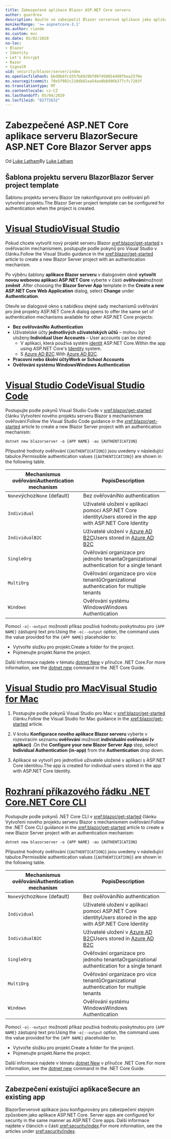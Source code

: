 ```yaml
---
title: Zabezpečené aplikace Blazor ASP.NET Core serveru
author: guardrex
description: Naučte se zabezpečit Blazor serverové aplikace jako aplikace ASP.NET Core.
monikerRange: '>= aspnetcore-3.1'
ms.author: riande
ms.custom: mvc
ms.date: 05/02/2020
no-loc:
- Blazor
- Identity
- Let's Encrypt
- Razor
- SignalR
uid: security/blazor/server/index
ms.openlocfilehash: bbd8b6fcd357b8929bf097450854d98fbea2570e
ms.sourcegitcommit: 70e5f982c218db82aa54aa8b8d96b377cfc7283f
ms.translationtype: MT
ms.contentlocale: cs-CZ
ms.lasthandoff: 05/04/2020
ms.locfileid: "82772632"
---
```

# <a name="secure-aspnet-core-blazor-server-apps"></a><span data-ttu-id="8375c-103">Zabezpečené ASP.NET Core aplikace serveru Blazor</span><span class="sxs-lookup"><span data-stu-id="8375c-103">Secure ASP.NET Core Blazor Server apps</span></span>

<span data-ttu-id="8375c-104">Od [Luke Latham](https://github.com/guardrex)</span><span class="sxs-lookup"><span data-stu-id="8375c-104">By [Luke Latham](https://github.com/guardrex)</span></span>

## <a name="blazor-server-project-template"></a><span data-ttu-id="8375c-105">Šablona projektu serveru Blazor</span><span class="sxs-lookup"><span data-stu-id="8375c-105">Blazor Server project template</span></span>

<span data-ttu-id="8375c-106">Šablonu projektu serveru Blazor lze nakonfigurovat pro ověřování při vytvoření projektu.</span><span class="sxs-lookup"><span data-stu-id="8375c-106">The Blazor Server project template can be configured for authentication when the project is created.</span></span>

# <a name="visual-studio"></a>[<span data-ttu-id="8375c-107">Visual Studio</span><span class="sxs-lookup"><span data-stu-id="8375c-107">Visual Studio</span></span>](#tab/visual-studio)

<span data-ttu-id="8375c-108">Pokud chcete vytvořit nový projekt serveru Blazor <xref:blazor/get-started> s ověřovacím mechanismem, postupujte podle pokynů pro Visual Studio v článku.</span><span class="sxs-lookup"><span data-stu-id="8375c-108">Follow the Visual Studio guidance in the <xref:blazor/get-started> article to create a new Blazor Server project with an authentication mechanism.</span></span>

<span data-ttu-id="8375c-109">Po výběru šablony **aplikace Blazor serveru** v dialogovém okně **vytvořit novou webovou aplikaci ASP.NET Core** vyberte v části **ověřování**možnost **změnit** .</span><span class="sxs-lookup"><span data-stu-id="8375c-109">After choosing the **Blazor Server App** template in the **Create a new ASP.NET Core Web Application** dialog, select **Change** under **Authentication**.</span></span>

<span data-ttu-id="8375c-110">Otevře se dialogové okno s nabídkou stejné sady mechanismů ověřování pro jiné projekty ASP.NET Core:</span><span class="sxs-lookup"><span data-stu-id="8375c-110">A dialog opens to offer the same set of authentication mechanisms available for other ASP.NET Core projects:</span></span>

* <span data-ttu-id="8375c-111">**Bez ověřování**</span><span class="sxs-lookup"><span data-stu-id="8375c-111">**No Authentication**</span></span>
* <span data-ttu-id="8375c-112">Uživatelské účty **jednotlivých uživatelských účtů** &ndash; mohou být uloženy:</span><span class="sxs-lookup"><span data-stu-id="8375c-112">**Individual User Accounts** &ndash; User accounts can be stored:</span></span>
  * <span data-ttu-id="8375c-113">V aplikaci, která používá systém [identit](xref:security/authentication/identity) ASP.NET Core.</span><span class="sxs-lookup"><span data-stu-id="8375c-113">Within the app using ASP.NET Core's [Identity](xref:security/authentication/identity) system.</span></span>
  * <span data-ttu-id="8375c-114">S [Azure AD B2C](xref:security/authentication/azure-ad-b2c).</span><span class="sxs-lookup"><span data-stu-id="8375c-114">With [Azure AD B2C](xref:security/authentication/azure-ad-b2c).</span></span>
* <span data-ttu-id="8375c-115">**Pracovní nebo školní účty**</span><span class="sxs-lookup"><span data-stu-id="8375c-115">**Work or School Accounts**</span></span>
* <span data-ttu-id="8375c-116">**Ověřování systému Windows**</span><span class="sxs-lookup"><span data-stu-id="8375c-116">**Windows Authentication**</span></span>

# <a name="visual-studio-code"></a>[<span data-ttu-id="8375c-117">Visual Studio Code</span><span class="sxs-lookup"><span data-stu-id="8375c-117">Visual Studio Code</span></span>](#tab/visual-studio-code)

<span data-ttu-id="8375c-118">Postupujte podle pokynů Visual Studio Code v <xref:blazor/get-started> článku Vytvoření nového projektu serveru Blazor s mechanismem ověřování:</span><span class="sxs-lookup"><span data-stu-id="8375c-118">Follow the Visual Studio Code guidance in the <xref:blazor/get-started> article to create a new Blazor Server project with an authentication mechanism:</span></span>

```dotnetcli
dotnet new blazorserver -o {APP NAME} -au {AUTHENTICATION}
```

<span data-ttu-id="8375c-119">Přípustné hodnoty ověřování (`{AUTHENTICATION}`) jsou uvedeny v následující tabulce.</span><span class="sxs-lookup"><span data-stu-id="8375c-119">Permissible authentication values (`{AUTHENTICATION}`) are shown in the following table.</span></span>

| <span data-ttu-id="8375c-120">Mechanismus ověřování</span><span class="sxs-lookup"><span data-stu-id="8375c-120">Authentication mechanism</span></span> | <span data-ttu-id="8375c-121">Popis</span><span class="sxs-lookup"><span data-stu-id="8375c-121">Description</span></span> |
| ------------------------ | ----------- |
| <span data-ttu-id="8375c-122">`None`výchozí</span><span class="sxs-lookup"><span data-stu-id="8375c-122">`None` (default)</span></span>         | <span data-ttu-id="8375c-123">Bez ověřování</span><span class="sxs-lookup"><span data-stu-id="8375c-123">No authentication</span></span> |
| `Individual`             | <span data-ttu-id="8375c-124">Uživatelé uložení v aplikaci pomocí ASP.NET Core identity</span><span class="sxs-lookup"><span data-stu-id="8375c-124">Users stored in the app with ASP.NET Core Identity</span></span> |
| `IndividualB2C`          | <span data-ttu-id="8375c-125">Uživatelé uložení v [Azure AD B2C](xref:security/authentication/azure-ad-b2c)</span><span class="sxs-lookup"><span data-stu-id="8375c-125">Users stored in [Azure AD B2C](xref:security/authentication/azure-ad-b2c)</span></span> |
| `SingleOrg`              | <span data-ttu-id="8375c-126">Ověřování organizace pro jednoho tenanta</span><span class="sxs-lookup"><span data-stu-id="8375c-126">Organizational authentication for a single tenant</span></span> |
| `MultiOrg`               | <span data-ttu-id="8375c-127">Ověřování organizace pro více tenantů</span><span class="sxs-lookup"><span data-stu-id="8375c-127">Organizational authentication for multiple tenants</span></span> |
| `Windows`                | <span data-ttu-id="8375c-128">Ověřování systému Windows</span><span class="sxs-lookup"><span data-stu-id="8375c-128">Windows Authentication</span></span> |

<span data-ttu-id="8375c-129">Pomocí `-o|--output` možnosti příkaz používá hodnotu poskytnutou pro `{APP NAME}` zástupný text pro:</span><span class="sxs-lookup"><span data-stu-id="8375c-129">Using the `-o|--output` option, the command uses the value provided for the `{APP NAME}` placeholder to:</span></span>

* <span data-ttu-id="8375c-130">Vytvořte složku pro projekt.</span><span class="sxs-lookup"><span data-stu-id="8375c-130">Create a folder for the project.</span></span>
* <span data-ttu-id="8375c-131">Pojmenujte projekt.</span><span class="sxs-lookup"><span data-stu-id="8375c-131">Name the project.</span></span>

<span data-ttu-id="8375c-132">Další informace najdete v tématu [dotnet New](/dotnet/core/tools/dotnet-new) v příručce .NET Core.</span><span class="sxs-lookup"><span data-stu-id="8375c-132">For more information, see the [dotnet new](/dotnet/core/tools/dotnet-new) command in the .NET Core Guide.</span></span>

# <a name="visual-studio-for-mac"></a>[<span data-ttu-id="8375c-133">Visual Studio pro Mac</span><span class="sxs-lookup"><span data-stu-id="8375c-133">Visual Studio for Mac</span></span>](#tab/visual-studio-mac)

1. <span data-ttu-id="8375c-134">Postupujte podle pokynů Visual Studio pro Mac v <xref:blazor/get-started> článku.</span><span class="sxs-lookup"><span data-stu-id="8375c-134">Follow the Visual Studio for Mac guidance in the <xref:blazor/get-started> article.</span></span>

1. <span data-ttu-id="8375c-135">V kroku **Konfigurace nového aplikace Blazor serveru** vyberte v rozevíracím seznamu **ověřování** možnost **individuální ověřování (v aplikaci)** .</span><span class="sxs-lookup"><span data-stu-id="8375c-135">On the **Configure your new Blazor Server App** step, select **Individual Authentication (in-app)** from the **Authentication** drop down.</span></span>

1. <span data-ttu-id="8375c-136">Aplikace se vytvoří pro jednotlivé uživatele uložené v aplikaci s ASP.NET Core identitou.</span><span class="sxs-lookup"><span data-stu-id="8375c-136">The app is created for individual users stored in the app with ASP.NET Core Identity.</span></span>

# <a name="net-core-cli"></a>[<span data-ttu-id="8375c-137">Rozhraní příkazového řádku .NET Core</span><span class="sxs-lookup"><span data-stu-id="8375c-137">.NET Core CLI</span></span>](#tab/netcore-cli/)

<span data-ttu-id="8375c-138">Postupujte podle pokynů .NET Core CLI v <xref:blazor/get-started> článku Vytvoření nového projektu serveru Blazor s mechanismem ověřování:</span><span class="sxs-lookup"><span data-stu-id="8375c-138">Follow the .NET Core CLI guidance in the <xref:blazor/get-started> article to create a new Blazor Server project with an authentication mechanism:</span></span>

```dotnetcli
dotnet new blazorserver -o {APP NAME} -au {AUTHENTICATION}
```

<span data-ttu-id="8375c-139">Přípustné hodnoty ověřování (`{AUTHENTICATION}`) jsou uvedeny v následující tabulce.</span><span class="sxs-lookup"><span data-stu-id="8375c-139">Permissible authentication values (`{AUTHENTICATION}`) are shown in the following table.</span></span>

| <span data-ttu-id="8375c-140">Mechanismus ověřování</span><span class="sxs-lookup"><span data-stu-id="8375c-140">Authentication mechanism</span></span> | <span data-ttu-id="8375c-141">Popis</span><span class="sxs-lookup"><span data-stu-id="8375c-141">Description</span></span> |
| ------------------------ | ----------- |
| <span data-ttu-id="8375c-142">`None`výchozí</span><span class="sxs-lookup"><span data-stu-id="8375c-142">`None` (default)</span></span>         | <span data-ttu-id="8375c-143">Bez ověřování</span><span class="sxs-lookup"><span data-stu-id="8375c-143">No authentication</span></span> |
| `Individual`             | <span data-ttu-id="8375c-144">Uživatelé uložení v aplikaci pomocí ASP.NET Core identity</span><span class="sxs-lookup"><span data-stu-id="8375c-144">Users stored in the app with ASP.NET Core Identity</span></span> |
| `IndividualB2C`          | <span data-ttu-id="8375c-145">Uživatelé uložení v [Azure AD B2C](xref:security/authentication/azure-ad-b2c)</span><span class="sxs-lookup"><span data-stu-id="8375c-145">Users stored in [Azure AD B2C](xref:security/authentication/azure-ad-b2c)</span></span> |
| `SingleOrg`              | <span data-ttu-id="8375c-146">Ověřování organizace pro jednoho tenanta</span><span class="sxs-lookup"><span data-stu-id="8375c-146">Organizational authentication for a single tenant</span></span> |
| `MultiOrg`               | <span data-ttu-id="8375c-147">Ověřování organizace pro více tenantů</span><span class="sxs-lookup"><span data-stu-id="8375c-147">Organizational authentication for multiple tenants</span></span> |
| `Windows`                | <span data-ttu-id="8375c-148">Ověřování systému Windows</span><span class="sxs-lookup"><span data-stu-id="8375c-148">Windows Authentication</span></span> |

<span data-ttu-id="8375c-149">Pomocí `-o|--output` možnosti příkaz používá hodnotu poskytnutou pro `{APP NAME}` zástupný text pro:</span><span class="sxs-lookup"><span data-stu-id="8375c-149">Using the `-o|--output` option, the command uses the value provided for the `{APP NAME}` placeholder to:</span></span>

* <span data-ttu-id="8375c-150">Vytvořte složku pro projekt.</span><span class="sxs-lookup"><span data-stu-id="8375c-150">Create a folder for the project.</span></span>
* <span data-ttu-id="8375c-151">Pojmenujte projekt.</span><span class="sxs-lookup"><span data-stu-id="8375c-151">Name the project.</span></span>

<span data-ttu-id="8375c-152">Další informace najdete v tématu [dotnet New](/dotnet/core/tools/dotnet-new) v příručce .NET Core.</span><span class="sxs-lookup"><span data-stu-id="8375c-152">For more information, see the [dotnet new](/dotnet/core/tools/dotnet-new) command in the .NET Core Guide.</span></span>

---

## <a name="secure-an-existing-app"></a><span data-ttu-id="8375c-153">Zabezpečení existující aplikace</span><span class="sxs-lookup"><span data-stu-id="8375c-153">Secure an existing app</span></span>

Blazor<span data-ttu-id="8375c-154">Serverové aplikace jsou konfigurovány pro zabezpečení stejným způsobem jako aplikace ASP.NET Core.</span><span class="sxs-lookup"><span data-stu-id="8375c-154"> Server apps are configured for security in the same manner as ASP.NET Core apps.</span></span> <span data-ttu-id="8375c-155">Další informace najdete v článcích v části <xref:security/index>.</span><span class="sxs-lookup"><span data-stu-id="8375c-155">For more information, see the articles under <xref:security/index>.</span></span>
